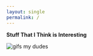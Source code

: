 ```yaml
---
layout: single
permalink: /
---
```


__Stuff That I Think is Interesting__

![gifs my dudes](https://i.pinimg.com/originals/7f/7c/6b/7f7c6b09645b3e9b3d9bdc06f53f9e61.gif)

